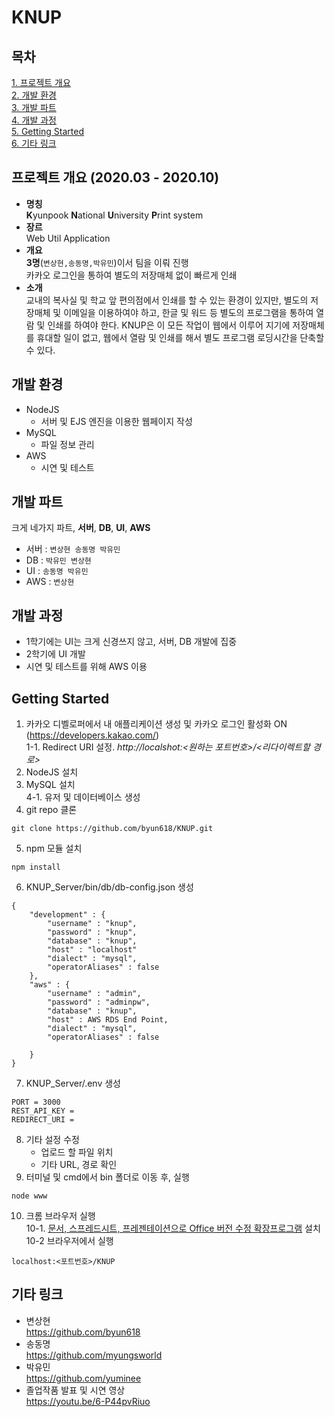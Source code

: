 # KNUP

## 목차
[1. 프로젝트 개요](#프로젝트-개요)  
[2. 개발 환경](#개발-환경)  
[3. 개발 파트](#개발-파트)     
[4. 개발 과정](#개발-과정)       
[5. Getting Started](#Getting-Started)  
[6. 기타 링크](#기타-링크) 

## 프로젝트 개요 (2020.03 - 2020.10)
* **명칭**  
**K**yunpook **N**ational **U**niversity  **P**rint system
* **장르**  
Web Util Application
* **개요**  
**3명**(`변상현,송동명,박유민`)이서 팀을 이뤄 진행   
카카오 로그인을 통하여 별도의 저장매체 없이 빠르게 인쇄
* **소개**   
교내의 복사실 및 학교 앞 편의점에서 인쇄를 할 수 있는 환경이 있지만, 별도의 저장매체 및 이메일을 이용하여야 하고, 한글 및 워드 등 별도의 프로그램을 통하여 열람 및 인쇄를 하여야 한다. KNUP은 이 모든 작업이 웹에서 이루어 지기에 저장매체를 휴대할 일이 없고, 웹에서 열람 및 인쇄를 해서 별도 프로그램 로딩시간을 단축할 수 있다.

## 개발 환경
* NodeJS
    * 서버 및 EJS 엔진을 이용한 웹페이지 작성
* MySQL
    * 파일 정보 관리
* AWS
    * 시연 및 테스트

## 개발 파트
크게 네가지 파트, **서버**, **DB**, **UI**, **AWS**   
* 서버 : `변상현 송동명 박유민`
* DB : `박유민 변상현`
* UI : `송동명 박유민`
* AWS : `변상현`

## 개발 과정
* 1학기에는 UI는 크게 신경쓰지 않고, 서버, DB 개발에 집중    
* 2학기에 UI 개발 
* 시연 및 테스트를 위해 AWS 이용

## Getting Started
1. 카카오 디벨로퍼에서 내 애플리케이션 생성 및 카카오 로그인 활성화 ON (https://developers.kakao.com/)  
1-1. Redirect URI 설정. _http://localshot:<원하는 포트번호>/<리다이렉트할 경로>_
2. NodeJS 설치
3. MySQL 설치   
    4-1. 유저 및 데이터베이스 생성
4. git repo 클론
```
git clone https://github.com/byun618/KNUP.git
```
5. npm 모듈 설치
```
npm install
```
6. KNUP_Server/bin/db/db-config.json 생성
```
{
    "development" : {
        "username" : "knup",
        "password" : "knup",
        "database" : "knup",
        "host" : "localhost"
        "dialect" : "mysql",
        "operatorAliases" : false 
    },
    "aws" : {
        "username" : "admin",
        "password" : "adminpw",
        "database" : "knup",
        "host" : AWS RDS End Point,
        "dialect" : "mysql",
        "operatorAliases" : false

    }
}
```
7. KNUP_Server/.env 생성
```
PORT = 3000
REST_API_KEY = 
REDIRECT_URI = 
```
8. 기타 설정 수정  
    * 업로드 할 파일 위치
    * 기타 URL, 경로 확인
9. 터미널 및 cmd에서 bin 폴더로 이동 후, 실행
```
node www
```
10. 크롬 브라우저 실행  
    10-1. [문서, 스프레드시트, 프레젠테이션으로 Office 버전 수정 확장프로그램](#https://chrome.google.com/webstore/detail/office-editing-for-docs-s/gbkeegbaiigmenfmjfclcdgdpimamgkj?hl=ko) 설치    
    10-2 브라우저에서 실행
```
localhost:<포트번호>/KNUP
```
## 기타 링크
* 변상현    
https://github.com/byun618
* 송동명    
https://github.com/myungsworld
* 박유민    
https://github.com/yuminee
* 졸업작품 발표 및 시연 영상    
https://youtu.be/6-P44pvRiuo